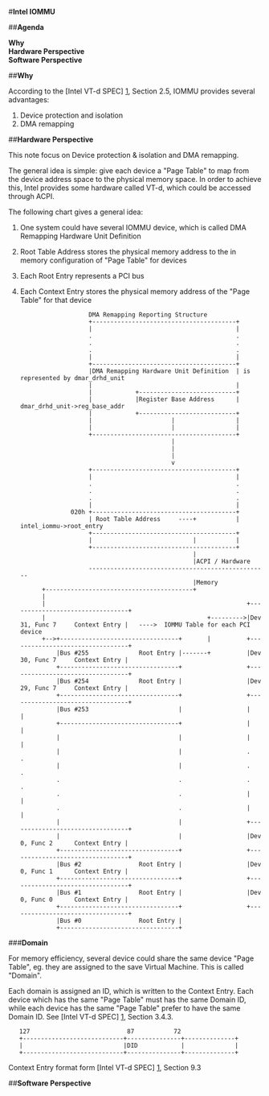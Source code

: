 #**Intel IOMMU**

##**Agenda** 

**Why**  
**Hardware Perspective**  
**Software Perspective**  


##**Why** 

According to the [Intel VT-d SPEC] [1], Section 2.5, IOMMU provides several
advantages:  
  
1. Device protection and isolation  
2. DMA remapping  

##**Hardware Perspective**

This note focus on Device protection & isolation and DMA remapping.  

The general idea is simple: give each device a "Page Table" to map from the
device address space to the physical memory space. In order to achieve this,
Intel provides some hardware called VT-d, which could be accessed through
ACPI.  

The following chart gives a general idea:  
1. One system could have several IOMMU device, which is called DMA Remapping
Hardware Unit Definition  
2. Root Table Address stores the physical memory address to the in memory
configuration of "Page Table" for devices  
3. Each Root Entry represents a PCI bus  
4. Each Context Entry stores the physical memory address of the "Page Table"
for that device  


                          DMA Remapping Reporting Structure
                          +----------------------------------------+
                          |                                        |
                          .                                        .
                          .                                        .
                          .                                        .
                          |                                        |
                          +----------------------------------------+
                          |DMA Remapping Hardware Unit Definition  | is represented by dmar_drhd_unit
                          |                                        |
                          |            +---------------------------+
                          |            |Register Base Address      | dmar_drhd_unit->reg_base_addr
                          |            +---------------------------+
                          |                      |                 |
                          |                      |                 |
                          +----------------------------------------+
                                                 |
                                                 |
                                                 |
                                                 v
                          +----------------------------------------+
                          |                                        |
                          .                                        .
                          .                                        .
                          .                                        .
                          |                                        |
                     020h +----------------------------------------+
                          | Root Table Address     ----+           | intel_iommu->root_entry
                          +----------------------------------------+
                          |                            |           |
                          +----------------------------------------+
                                                       |
                                                       |ACPI / Hardware
                          --------------------------------------------------
                                                       |Memory
             +-----------------------------------------+
             |
             |                                                        +---------------------------------+          
             |                                             +--------->|Dev 31, Func 7     Context Entry |   ---->  IOMMU Table for each PCI device
             +-->+---------------------------------+       |          +---------------------------------+
                 |Bus #255              Root Entry |-------+          |Dev 30, Func 7     Context Entry |
                 +---------------------------------+                  +---------------------------------+
                 |Bus #254              Root Entry |                  |Dev 29, Func 7     Context Entry |
                 +---------------------------------+                  +---------------------------------+
                 |Bus #253                         |                  |                                 |
                 +---------------------------------+                  |                                 |
                 |                                 |                  |                                 |
                 |                                 |                  .                                 .
                 |                                 |                  .                                 .
                 .                                 .                  .                                 .
                 .                                 .                  |                                 |
                 .                                 .                  |                                 |
                 |                                 |                  +---------------------------------+
                 |                                 |                  |Dev 0, Func 2      Context Entry |
                 +---------------------------------+                  +---------------------------------+
                 |Bus #2                Root Entry |                  |Dev 0, Func 1      Context Entry |
                 +---------------------------------+                  +---------------------------------+
                 |Bus #1                Root Entry |                  |Dev 0, Func 0      Context Entry |
                 +---------------------------------+                  +---------------------------------+
                 |Bus #0                Root Entry |
                 +---------------------------------+

###**Domain**

For memory efficiency, several device could share the same device "Page
Table", eg. they are assigned to the save Virtual Machine. This is called
"Domain".  

Each domain is assigned an ID, which is written to the Context Entry. Each
device which has the same "Page Table" must has the same Domain ID, while each
device has the same "Page Table" prefer to have the same Domain ID. See [Intel
VT-d SPEC] [1], Section 3.4.3.  

       127                           87           72
       +----------------------------+---------------+--------------+
       |                            |DID            |              |
       +----------------------------+---------------+--------------+

Context Entry format form [Intel VT-d SPEC] [1], Section 9.3


##**Software Perspective**


[1]: http://www.intel.com/content/www/us/en/embedded/technology/virtualization/vt-directed-io-spec.html
